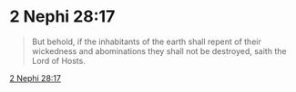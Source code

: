 # 2 Nephi 28:17

> But behold, if the inhabitants of the earth shall repent of their wickedness and abominations they shall not be destroyed, saith the Lord of Hosts.

[2 Nephi 28:17](https://www.churchofjesuschrist.org/study/scriptures/bofm/2-ne/28?lang=eng&id=p17#p17)


